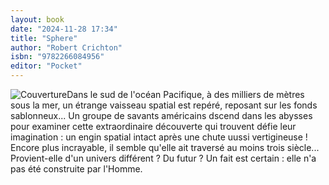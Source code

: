 ```yaml
---
layout: book
date: "2024-11-28 17:34"
title: "Sphere"
author: "Robert Crichton"
isbn: "9782266084956"
editor: "Pocket"
---
```

![Couverture](/img/9782266084956.jpeg)Dans le sud de l'océan Pacifique, à des milliers de mètres sous la mer, un étrange vaisseau spatial est repéré, reposant sur les fonds sablonneux... Un groupe de savants américains dscend dans les abysses pour examiner cette extraordinaire découverte qui trouvent défie leur imagination : un engin spatial intact après une chute uussi vertigineuse ! Encore plus incrayable, il semble qu'elle ait traversé au moins trois siècle... Provient-elle d'un univers différent ? Du futur ? Un fait est certain : elle n'a pas été construite par l'Homme.